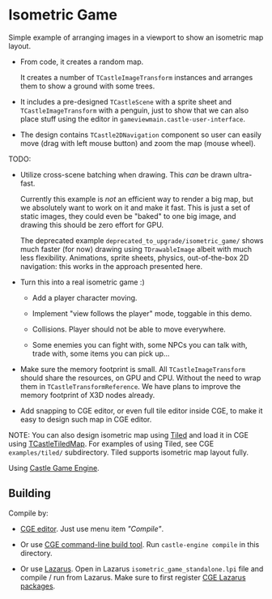 # Isometric Game

Simple example of arranging images in a viewport to show an isometric map layout.

- From code, it creates a random map.

    It creates a number of `TCastleImageTransform` instances and arranges them to show a ground with some trees.

- It includes a pre-designed `TCastleScene` with a sprite sheet and `TCastleImageTransform` with a penguin, just to show that we can also place stuff using the editor in `gameviewmain.castle-user-interface`.

- The design contains `TCastle2DNavigation` component so user can easily move (drag with left mouse button) and zoom the map (mouse wheel).

TODO:

- Utilize cross-scene batching when drawing. This *can* be drawn ultra-fast.

    Currently this example is *not* an efficient way to render a big map, but we absolutely want to work on it and make it fast. This is just a set of static images, they could even be "baked" to one big image, and drawing this should be zero effort for GPU.

    The deprecated example `deprecated_to_upgrade/isometric_game/` shows much faster (for now) drawing using `TDrawableImage` albeit with much less flexibility. Animations, sprite sheets, physics, out-of-the-box 2D navigation: this works in the approach presented here.

- Turn this into a real isometric game :)

    - Add a player character moving.

    - Implement "view follows the player" mode, toggable in this demo.

    - Collisions. Player should not be able to move everywhere.

    - Some enemies you can fight with, some NPCs you can talk with, trade with, some items you can pick up...

- Make sure the memory footprint is small. All `TCastleImageTransform` should share the resources, on GPU and CPU. Without the need to wrap them in `TCastleTransformReference`. We have plans to improve the memory footprint of X3D nodes already.

- Add snapping to CGE editor, or even full tile editor inside CGE, to make it easy to design such map in CGE editor.

NOTE: You can also design isometric map using [Tiled](https://www.mapeditor.org/) and load it in CGE using [TCastleTiledMap](https://castle-engine.io/tiled_maps). For examples of using Tiled, see CGE `examples/tiled/` subdirectory. Tiled supports isometric map layout fully.

Using [Castle Game Engine](https://castle-engine.io/).

## Building

Compile by:

- [CGE editor](https://castle-engine.io/manual_editor.php). Just use menu item _"Compile"_.

- Or use [CGE command-line build tool](https://castle-engine.io/build_tool). Run `castle-engine compile` in this directory.

- Or use [Lazarus](https://www.lazarus-ide.org/). Open in Lazarus `isometric_game_standalone.lpi` file and compile / run from Lazarus. Make sure to first register [CGE Lazarus packages](https://castle-engine.io/documentation.php).
